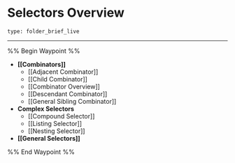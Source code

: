 # Selectors Overview
 
```ccard
type: folder_brief_live
```
 
---

%% Begin Waypoint %%
- **[[Combinators]]**
	- [[Adjacent Combinator]]
	- [[Child Combinator]]
	- [[Combinator Overview]]
	- [[Descendant Combinator]]
	- [[General Sibling Combinator]]
- **Complex Selectors**
	- [[Compound Selector]]
	- [[Listing Selector]]
	- [[Nesting Selector]]
- **[[General Selectors]]**

%% End Waypoint %%